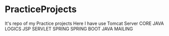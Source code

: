 # PracticeProjects
It's repo of my Practice projects
Here I have use Tomcat Server
CORE JAVA
LOGICS
JSP  SERVLET
SPRING
SPRING BOOT
JAVA MAILING

